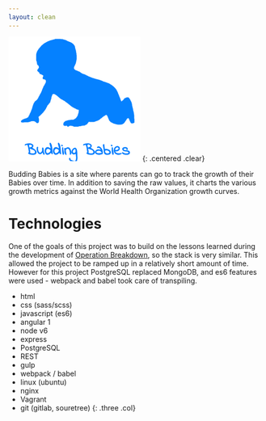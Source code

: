 ```yaml
---
layout: clean
---
```


![Budding Babies Logo](/assets/images/bblogo.png)
{: .centered .clear}


Budding Babies is a site where parents can go to track the growth of their Babies
over time.  In addition to saving the raw values, it charts the various growth metrics
against the World Health Organization growth curves.

# Technologies #

One of the goals of this project was to build on the lessons learned during the
development of [Operation Breakdown](/Projects/Operation-Breakdown), so the stack
is very similar.  This allowed the project to be ramped up in a relatively short
amount of time. However for this project PostgreSQL replaced MongoDB, and es6
features were used - webpack and babel took care of transpiling.

* html
* css (sass/scss)
* javascript (es6)
* angular 1
* node v6
* express
* PostgreSQL
* REST
* gulp
* webpack / babel
* linux (ubuntu)
* nginx
* Vagrant
* git (gitlab, souretree)
{: .three .col}
